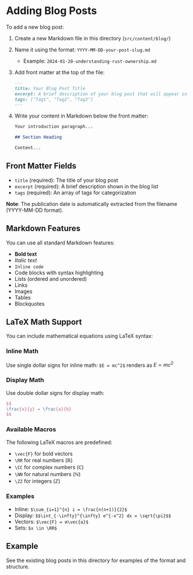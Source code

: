 # Adding Blog Posts

To add a new blog post:

1. Create a new Markdown file in this directory (`src/content/blog/`)
2. Name it using the format: `YYYY-MM-DD-your-post-slug.md`
   - Example: `2024-01-20-understanding-rust-ownership.md`
3. Add front matter at the top of the file:

   ```md
   ---
   title: Your Blog Post Title
   excerpt: A brief description of your blog post that will appear in the blog list.
   tags: ["Tag1", "Tag2", "Tag3"]
   ---
   ```

4. Write your content in Markdown below the front matter:

   ```markdown
   Your introduction paragraph...

   ## Section Heading

   Content...

   ```

## Front Matter Fields

- `title` (required): The title of your blog post
- `excerpt` (required): A brief description shown in the blog list
- `tags` (required): An array of tags for categorization

**Note**: The publication date is automatically extracted from the filename (YYYY-MM-DD format).

## Markdown Features

You can use all standard Markdown features:

- **Bold text**
- *Italic text*
- `Inline code`
- Code blocks with syntax highlighting
- Lists (ordered and unordered)
- Links
- Images
- Tables
- Blockquotes

## LaTeX Math Support

You can include mathematical equations using LaTeX syntax:

### Inline Math

Use single dollar signs for inline math: `$E = mc^2$` renders as $E = mc^2$

### Display Math

Use double dollar signs for display math:

```latex
$$
\frac{x}{y} = \frac{a}{b}
$$
```

### Available Macros

The following LaTeX macros are predefined:

- `\vec{F}` for bold vectors
- `\RR` for real numbers (ℝ)
- `\CC` for complex numbers (ℂ)
- `\NN` for natural numbers (ℕ)
- `\ZZ` for integers (ℤ)

### Examples

- Inline: `$\sum_{i=1}^{n} i = \frac{n(n+1)}{2}$`
- Display: `$$\int_{-\infty}^{\infty} e^{-x^2} dx = \sqrt{\pi}$$`
- Vectors: `$\vec{F} = m\vec{a}$`
- Sets: `$x \in \RR$`

## Example

See the existing blog posts in this directory for examples of the format and structure.
